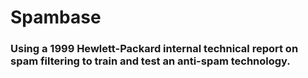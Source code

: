 # Spambase

### Using a 1999 Hewlett-Packard internal technical report on spam filtering to train and test an anti-spam technology.
